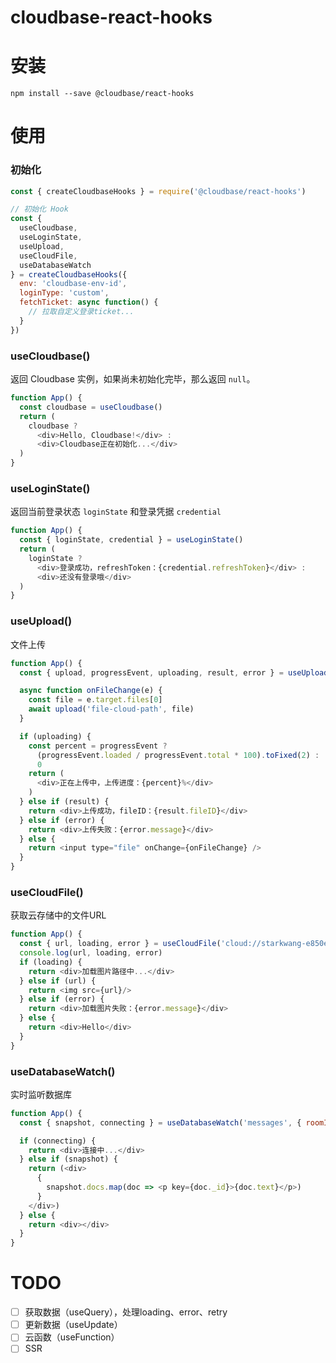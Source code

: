 # cloudbase-react-hooks

# 安装

```text
npm install --save @cloudbase/react-hooks
```

# 使用

### 初始化
```js
const { createCloudbaseHooks } = require('@cloudbase/react-hooks')

// 初始化 Hook
const {
  useCloudbase,
  useLoginState,
  useUpload,
  useCloudFile,
  useDatabaseWatch
} = createCloudbaseHooks({
  env: 'cloudbase-env-id',
  loginType: 'custom',
  fetchTicket: async function() {
    // 拉取自定义登录ticket...
  }
})
```

### useCloudbase()

返回 Cloudbase 实例，如果尚未初始化完毕，那么返回 `null`。

```js
function App() {
  const cloudbase = useCloudbase()
  return (
    cloudbase ?
      <div>Hello, Cloudbase!</div> :
      <div>Cloudbase正在初始化...</div>
  )
}
```

### useLoginState()

返回当前登录状态 `loginState` 和登录凭据 `credential`

```js
function App() {
  const { loginState, credential } = useLoginState()
  return (
    loginState ?
      <div>登录成功，refreshToken：{credential.refreshToken}</div> :
      <div>还没有登录哦</div>
  )
}
```

### useUpload()

文件上传

```js
function App() {
  const { upload, progressEvent, uploading, result, error } = useUpload()

  async function onFileChange(e) {
    const file = e.target.files[0]
    await upload('file-cloud-path', file)
  }

  if (uploading) {
    const percent = progressEvent ?
      (progressEvent.loaded / progressEvent.total * 100).toFixed(2) :
      0
    return (
      <div>正在上传中，上传进度：{percent}%</div>
    )
  } else if (result) {
    return <div>上传成功，fileID：{result.fileID}</div>
  } else if (error) {
    return <div>上传失败：{error.message}</div>
  } else {
    return <input type="file" onChange={onFileChange} />
  }
}
```

### useCloudFile()

获取云存储中的文件URL

```js
function App() {
  const { url, loading, error } = useCloudFile('cloud://starkwang-e850e3.7374-starkwang-e850e3-1257776809/file-cloud-path')
  console.log(url, loading, error)
  if (loading) {
    return <div>加载图片路径中...</div>
  } else if (url) {
    return <img src={url}/>
  } else if (error) {
    return <div>加载图片失败：{error.message}</div>
  } else {
    return <div>Hello</div>
  }
}
```

### useDatabaseWatch()

实时监听数据库

```js
function App() {
  const { snapshot, connecting } = useDatabaseWatch('messages', { roomId: '123' })

  if (connecting) {
    return <div>连接中...</div>
  } else if (snapshot) {
    return (<div>
      {
        snapshot.docs.map(doc => <p key={doc._id}>{doc.text}</p>)
      }
    </div>)
  } else {
    return <div></div>
  }
}
```

# TODO

- [ ] 获取数据（useQuery），处理loading、error、retry
- [ ] 更新数据（useUpdate）
- [ ] 云函数（useFunction）
- [ ] SSR
